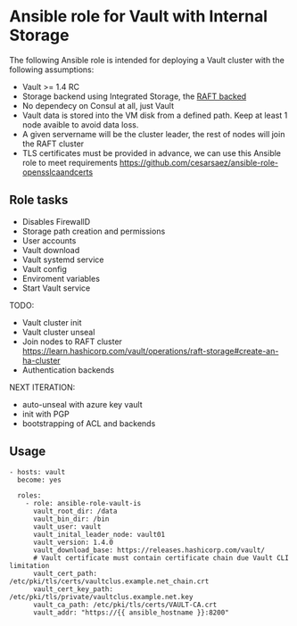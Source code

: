 # Ansible role for Vault with Internal Storage

The following Ansible role is intended for deploying a Vault cluster with the following assumptions:

* Vault >= 1.4 RC
* Storage backend using Integrated Storage, the [RAFT backed](https://www.vaultproject.io/docs/configuration/storage/raft/) 
* No dependecy on Consul at all, just Vault
* Vault data is stored into the VM disk from a defined path. Keep at least 1 node avaible to avoid data loss.
* A given servername  will be the cluster leader, the rest of nodes will join the RAFT cluster
* TLS certificates must be provided in advance, we can use this Ansible role to meet requirements https://github.com/cesarsaez/ansible-role-opensslcaandcerts

## Role tasks

* Disables FirewallD
* Storage path creation and permissions
* User accounts
* Vault download
* Vault systemd service
* Vault config
* Enviroment variables
* Start Vault service

TODO:

* Vault cluster init
* Vault cluster unseal
* Join nodes to RAFT cluster  https://learn.hashicorp.com/vault/operations/raft-storage#create-an-ha-cluster 
* Authentication backends

NEXT ITERATION:

* auto-unseal with azure key vault
* init with PGP
* bootstrapping of ACL and backends

## Usage

```
- hosts: vault
  become: yes

  roles:
    - role: ansible-role-vault-is
      vault_root_dir: /data
      vault_bin_dir: /bin
      vault_user: vault
      vault_inital_leader_node: vault01
      vault_version: 1.4.0
      vault_download_base: https://releases.hashicorp.com/vault/
      # Vault certificate must contain certificate chain due Vault CLI limitation
      vault_cert_path: /etc/pki/tls/certs/vaultclus.example.net_chain.crt
      vault_cert_key_path: /etc/pki/tls/private/vaultclus.example.net.key
      vault_ca_path: /etc/pki/tls/certs/VAULT-CA.crt
      vault_addr: "https://{{ ansible_hostname }}:8200"
```